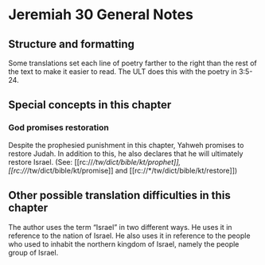 # Jeremiah 30 General Notes
## Structure and formatting

Some translations set each line of poetry farther to the right than the rest of the text to make it easier to read. The ULT does this with the poetry in 3:5-24.

## Special concepts in this chapter

### God promises restoration

Despite the prophesied punishment in this chapter, Yahweh promises to restore Judah. In addition to this, he also declares that he will ultimately restore Israel. (See: [[rc://*/tw/dict/bible/kt/prophet]], [[rc://*/tw/dict/bible/kt/promise]] and [[rc://*/tw/dict/bible/kt/restore]])

## Other possible translation difficulties in this chapter
The author uses the term “Israel” in two different ways. He uses it in reference to the nation of Israel. He also uses it in reference to the people who used to inhabit the northern kingdom of Israel, namely the people group of Israel.